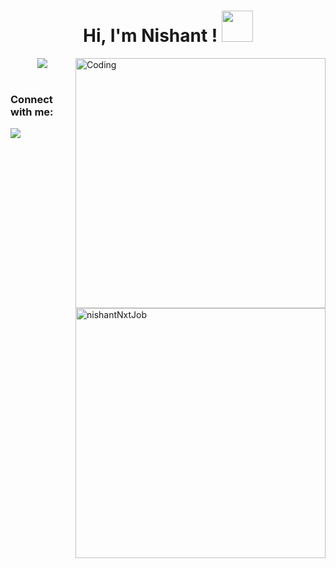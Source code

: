 <h1 align="center">Hi, I'm Nishant ! <img src="https://media.giphy.com/media/mGcNjsfWAjY5AEZNw6/giphy.gif" width="50"> </h1>
<img align="right" alt="Coding" width="400" src="https://cdn.dribbble.com/users/161589/screenshots/2126344/freelance_dribbble_shot_v7.gif">
<div align="center">
<img src="https://komarev.com/ghpvc/?username=nishantNxtJob&style=flat-square" align="center" />
</div>
<br/>
<h3 align="left">Connect with me:</h3>
<a href="https://www.linkedin.com/in/nishantpatil219/" target="_blank">
<img src="https://img.shields.io/badge/linkedin-%230077B5.svg?&style=for-the-badge&logo=linkedin&logoColor=white"/>
</a>
<br/>
<br/>
<!-- <img align="left" src="https://github-readme-stats.vercel.app/api/top-langs?username=nishantNxtJob&show_icons=true&locale=en&layout=compact" alt="nishantNxtJob" width="400" /> -->
<img align="right" src="https://github-readme-streak-stats.herokuapp.com/?user=nishantNxtJob" alt="nishantNxtJob" width="400" />
<br/>
<div align="center">
<!-- <img src="https://github-readme-stats.vercel.app/api?username=nishantNxtJob&show_icons=true&locale=en" alt="nishantNxtJob" width="400" /> -->
</div>
